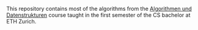This repository contains most of the algorithms from the
[Algorithmen und Datenstrukturen](https://cadmo.ethz.ch/education/lectures/HS22/DA/index.html)
course taught in the first semester of the CS bachelor at ETH Zurich.
